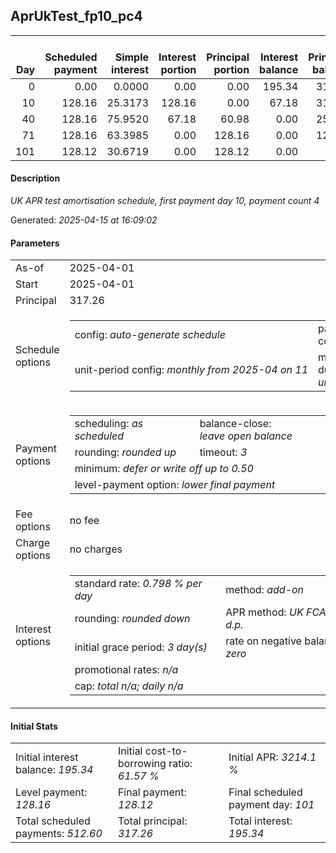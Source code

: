 <h2>AprUkTest_fp10_pc4</h2><table><thead style="vertical-align: bottom;"><th style="text-align: right;">Day</th><th style="text-align: right;">Scheduled payment</th><th style="text-align: right;">Simple interest</th><th style="text-align: right;">Interest portion</th><th style="text-align: right;">Principal portion</th><th style="text-align: right;">Interest balance</th><th style="text-align: right;">Principal balance</th><th style="text-align: right;">Total simple interest</th><th style="text-align: right;">Total interest</th><th style="text-align: right;">Total principal</th></thead><tr style="text-align: right;"><td class="ci00">0</td><td class="ci01" style="white-space: nowrap;">0.00</td><td class="ci02">0.0000</td><td class="ci03">0.00</td><td class="ci04">0.00</td><td class="ci05">195.34</td><td class="ci06">317.26</td><td class="ci07">0.0000</td><td class="ci08">0.00</td><td class="ci09">0.00</td></tr><tr style="text-align: right;"><td class="ci00">10</td><td class="ci01" style="white-space: nowrap;">128.16</td><td class="ci02">25.3173</td><td class="ci03">128.16</td><td class="ci04">0.00</td><td class="ci05">67.18</td><td class="ci06">317.26</td><td class="ci07">25.3173</td><td class="ci08">128.16</td><td class="ci09">0.00</td></tr><tr style="text-align: right;"><td class="ci00">40</td><td class="ci01" style="white-space: nowrap;">128.16</td><td class="ci02">75.9520</td><td class="ci03">67.18</td><td class="ci04">60.98</td><td class="ci05">0.00</td><td class="ci06">256.28</td><td class="ci07">101.2694</td><td class="ci08">195.34</td><td class="ci09">60.98</td></tr><tr style="text-align: right;"><td class="ci00">71</td><td class="ci01" style="white-space: nowrap;">128.16</td><td class="ci02">63.3985</td><td class="ci03">0.00</td><td class="ci04">128.16</td><td class="ci05">0.00</td><td class="ci06">128.12</td><td class="ci07">164.6679</td><td class="ci08">195.34</td><td class="ci09">189.14</td></tr><tr style="text-align: right;"><td class="ci00">101</td><td class="ci01" style="white-space: nowrap;">128.12</td><td class="ci02">30.6719</td><td class="ci03">0.00</td><td class="ci04">128.12</td><td class="ci05">0.00</td><td class="ci06">0.00</td><td class="ci07">195.3399</td><td class="ci08">195.34</td><td class="ci09">317.26</td></tr></table><p><h4>Description</h4><i>UK APR test amortisation schedule, first payment day 10, payment count 4</i></p><p>Generated: <i>2025-04-15 at 16:09:02</i></p><h4>Parameters</h4><table><tr><td>As-of</td><td>2025-04-01</td></tr><tr><td>Start</td><td>2025-04-01</td></tr><tr><td>Principal</td><td>317.26</td></tr><tr><td>Schedule options</td><td><table><tr><td>config: <i>auto-generate schedule</i></td><td>payment count: <i>4</i></td></tr><tr><td style="white-space: nowrap;">unit-period config: <i>monthly from 2025-04 on 11</i></td><td>max duration: <i>unlimited</i></td></tr></table></td></tr><tr><td>Payment options</td><td><table><tr><td>scheduling: <i>as scheduled</i></td><td>balance-close: <i>leave&nbsp;open&nbsp;balance</i></td></tr><tr><td>rounding: <i>rounded up</i></td><td>timeout: <i>3</i></td></tr><tr><td colspan='2'>minimum: <i>defer&nbsp;or&nbsp;write&nbsp;off&nbsp;up&nbsp;to&nbsp;0.50</i></td></tr><tr><td colspan='2'>level-payment option: <i>lower&nbsp;final&nbsp;payment</i></td></tr></table></td></tr><tr><td>Fee options</td><td>no fee</td></tr><tr><td>Charge options</td><td>no charges</td></tr><tr><td>Interest options</td><td><table><tr><td>standard rate: <i>0.798 % per day</i></td><td>method: <i>add-on</i></td></tr><tr><td>rounding: <i>rounded down</i></td><td>APR method: <i>UK FCA to 1 d.p.</i></td></tr><tr><td>initial grace period: <i>3 day(s)</i></td><td>rate on negative balance: <i>zero</i></td></tr><tr><td colspan="2">promotional rates: <i><i>n/a</i></i></td></tr><tr><td colspan="2">cap: <i>total <i>n/a</i>; daily <i>n/a</i></td></tr></table></td></tr></table><h4>Initial Stats</h4><table><tr><td>Initial interest balance: <i>195.34</i></td><td>Initial cost-to-borrowing ratio: <i>61.57 %</i></td><td>Initial APR: <i>3214.1 %</i></td></tr><tr><td>Level payment: <i>128.16</i></td><td>Final payment: <i>128.12</i></td><td>Final scheduled payment day: <i>101</i></td></tr><tr><td>Total scheduled payments: <i>512.60</i></td><td>Total principal: <i>317.26</i></td><td>Total interest: <i>195.34</i></td></tr></table>